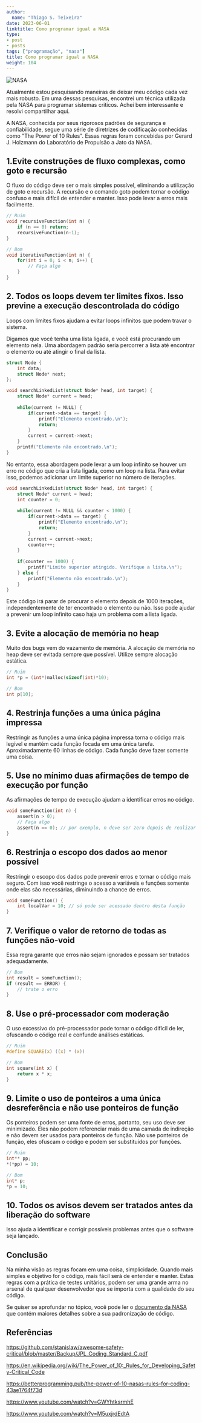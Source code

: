 ```yaml
---
author:
  name: "Thiago S. Teixeira"
date: 2023-06-01
linktitle: Como programar igual a NASA
type:
- post
- posts
tags: ["programação", "nasa"]
title: Como programar igual a NASA
weight: 104
---
```


![NASA](/static/blog/code-like-nasa/nasa-logo.webp)

Atualmente estou pesquisando maneiras de deixar meu código cada vez mais robusto. Em uma dessas pesquisas, encontrei um técnica utilizada pela NASA para programar sistemas criticos. Achei bem interessante e resolvi compartilhar aqui.

A NASA, conhecida por seus rigorosos padrões de segurança e confiabilidade, segue uma série de diretrizes de codificação conhecidas como "The Power of 10 Rules". Essas regras foram concebidas por Gerard J. Holzmann do Laboratório de Propulsão a Jato da NASA.

## 1.Evite construções de fluxo complexas, como goto e recursão
O fluxo do código deve ser o mais simples possível, eliminando a utilização de goto e recursão.
A recursão e o comando goto podem tornar o código confuso e mais difícil de entender e manter. Isso pode levar a erros mais facilmente.

```c
// Ruim
void recursiveFunction(int n) {
    if (n == 0) return;
    recursiveFunction(n-1);
}

// Bom
void iterativeFunction(int n) {
    for(int i = 0; i < n; i++) {
        // Faça algo
    }
}
```

## 2. Todos os loops devem ter limites fixos. Isso previne a execução descontrolada do código
Loops com limites fixos ajudam a evitar loops infinitos que podem travar o sistema.

Digamos que você tenha uma lista ligada, e você está procurando um elemento nela. Uma abordagem padrão seria percorrer a lista até encontrar o elemento ou até atingir o final da lista.

```c
struct Node {
    int data;
    struct Node* next;
};

void searchLinkedList(struct Node* head, int target) {
    struct Node* current = head;
    
    while(current != NULL) {
        if(current->data == target) {
            printf("Elemento encontrado.\n");
            return;
        }
        current = current->next;
    }
    printf("Elemento não encontrado.\n");
}
```

No entanto, essa abordagem pode levar a um loop infinito se houver um erro no código que cria a lista ligada, como um loop na lista. Para evitar isso, podemos adicionar um limite superior no número de iterações.

```c
void searchLinkedList(struct Node* head, int target) {
    struct Node* current = head;
    int counter = 0;
    
    while(current != NULL && counter < 1000) {
        if(current->data == target) {
            printf("Elemento encontrado.\n");
            return;
        }
        current = current->next;
        counter++;
    }
    
    if(counter == 1000) {
        printf("Limite superior atingido. Verifique a lista.\n");
    } else {
        printf("Elemento não encontrado.\n");
    }
}
```

Este código irá parar de procurar o elemento depois de 1000 iterações, independentemente de ter encontrado o elemento ou não. Isso pode ajudar a prevenir um loop infinito caso haja um problema com a lista ligada.


## 3. Evite a alocação de memória no heap
Muito dos bugs vem do vazamento de memória. A alocação de memória no heap deve ser evitada sempre que possível. Utilize sempre alocação estática.

```c
// Ruim
int *p = (int*)malloc(sizeof(int)*10);

// Bom
int p[10];
```


## 4. Restrinja funções a uma única página impressa
Restringir as funções a uma única página impressa torna o código mais legível e mantém cada função focada em uma única tarefa. Aproximadamente 60 linhas de código.
Cada função deve fazer somente uma coisa.

## 5. Use no mínimo duas afirmações de tempo de execução por função
As afirmações de tempo de execução ajudam a identificar erros no código.

```c
void someFunction(int n) {
    assert(n > 0);
    // Faça algo
    assert(n == 0); // por exemplo, n deve ser zero depois de realizar a operação
}
```

## 6. Restrinja o escopo dos dados ao menor possível
Restringir o escopo dos dados pode prevenir erros e tornar o código mais seguro. Com isso você restringe o acesso a variáveis e funções somente onde elas são necessárias, diminuindo a chance de erros.

```c
void someFunction() {
    int localVar = 10; // só pode ser acessado dentro desta função
}
```

## 7. Verifique o valor de retorno de todas as funções não-void
Essa regra garante que erros não sejam ignorados e possam ser tratados adequadamente.

```c
// Bom
int result = someFunction();
if (result == ERROR) {
    // trate o erro
}
```

## 8. Use o pré-processador com moderação
O uso excessivo do pré-processador pode tornar o código difícil de ler, ofuscando o código real e confunde análises estáticas.

```c
// Ruim
#define SQUARE(x) ((x) * (x))

// Bom
int square(int x) {
    return x * x;
}
```

## 9. Limite o uso de ponteiros a uma única desreferência e não use ponteiros de função
Os ponteiros podem ser uma fonte de erros, portanto, seu uso deve ser minimizado. Eles não podem referenciar mais de uma camada de indireção e não devem ser usados para ponteiros de função.
Não use ponteiros de função, eles ofuscam o código e podem ser substituídos por funções.

```c
// Ruim
int** pp;
*(*pp) = 10;

// Bom
int* p;
*p = 10;
```

## 10. Todos os avisos devem ser tratados antes da liberação do software
Isso ajuda a identificar e corrigir possíveis problemas antes que o software seja lançado.

## Conclusão

Na minha visão as regras focam em uma coisa, simplicidade. Quando mais simples e objetivo for o código, mais fácil será de entender e manter. Estas regras com a prática de testes unitários, podem ser uma grande arma no arsenal de qualquer desenvolvedor que se importa com a qualidade do seu código.

Se quiser se aprofundar no tópico, você pode ler o [documento da NASA](https://github.com/stanislaw/awesome-safety-critical/blob/master/Backup/JPL_Coding_Standard_C.pdf) que contém maiores detalhes sobre a sua padronização de código.

## Referências
https://github.com/stanislaw/awesome-safety-critical/blob/master/Backup/JPL_Coding_Standard_C.pdf

https://en.wikipedia.org/wiki/The_Power_of_10:_Rules_for_Developing_Safety-Critical_Code

https://betterprogramming.pub/the-power-of-10-nasas-rules-for-coding-43ae1764f73d

https://www.youtube.com/watch?v=GWYhtksrmhE

https://www.youtube.com/watch?v=M5uxjrdEdtA